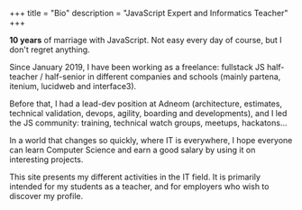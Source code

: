 +++
title = "Bio"
description = "JavaScript Expert and Informatics Teacher"
+++

**10 years** of marriage with JavaScript. Not easy every day of course, but I don't regret anything.

Since January 2019, I have been working as a freelance: fullstack JS half-teacher / half-senior in different companies and schools (mainly partena, itenium, lucidweb and interface3).

Before that, I had a lead-dev position at Adneom (architecture, estimates, technical validation, devops, agility, boarding and developments), and I led the JS community: training, technical watch groups, meetups, hackatons...

In a world that changes so quickly, where IT is everywhere, I hope everyone can learn Computer Science and earn a good salary by using it on interesting projects.

This site presents my different activities in the IT field. It is primarily intended for my students as a teacher, and for employers who wish to discover my profile.

